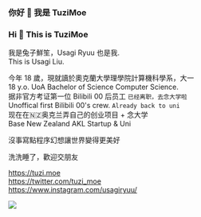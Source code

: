 ### 你好 👋 我是 TuziMoe
### Hi 👋 This is TuziMoe

我是兔子鮮笙，Usagi Ryuu 也是我.  
This is Usagi Liu.  

今年 18 歲，現就讀於奧克蘭大學理學院計算機科學系，大一  
18 y.o. UoA Bachelor of Science Computer Science.  
据非官方考证第一位 Bilibili 00 后员工 ```已经离职，去念大学啦```  
Unoffical first Bilibili 00's crew. ```Already back to uni```  
现在在🇳🇿奥克兰弄自己的创业项目 + 念大学  
Base New Zealand AKL Startup & Uni  

沒事寫點程序幻想讓世界變得更美好  

洗洗睡了，歡迎交朋友

https://tuzi.moe  
https://twitter.com/tuzi_moe  
https://www.instagram.com/usagiryuu/  

[![](https://github-readme-stats.vercel.app/api?bg_color=151515&text_color=9f9f9f&icon_color=79ff97&title_color=fff&username=tuzimoe&show_icons=true)](https://github-readme-stats.vercel.app/api?bg_color=151515&text_color=9f9f9f&icon_color=79ff97&title_color=fff&username=tuzimoe&show_icons=true)
